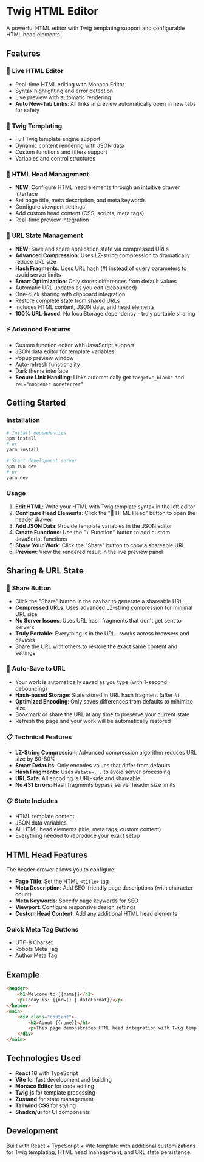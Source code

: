 # Twig HTML Editor

A powerful HTML editor with Twig templating support and configurable HTML head elements.

## Features

### 🎨 **Live HTML Editor**
- Real-time HTML editing with Monaco Editor
- Syntax highlighting and error detection
- Live preview with automatic rendering
- **Auto New-Tab Links**: All links in preview automatically open in new tabs for safety

### 🧩 **Twig Templating**
- Full Twig template engine support
- Dynamic content rendering with JSON data
- Custom functions and filters support
- Variables and control structures

### 📄 **HTML Head Management**
- **NEW**: Configure HTML head elements through an intuitive drawer interface
- Set page title, meta description, and meta keywords
- Configure viewport settings
- Add custom head content (CSS, scripts, meta tags)
- Real-time preview integration

### 🔗 **URL State Management**
- **NEW**: Save and share application state via compressed URLs
- **Advanced Compression**: Uses LZ-string compression to dramatically reduce URL size
- **Hash Fragments**: Uses URL hash (#) instead of query parameters to avoid server limits
- **Smart Optimization**: Only stores differences from default values
- Automatic URL updates as you edit (debounced)
- One-click sharing with clipboard integration
- Restore complete state from shared URLs
- Includes HTML content, JSON data, and head elements
- **100% URL-based**: No localStorage dependency - truly portable sharing

### ⚡ **Advanced Features**
- Custom function editor with JavaScript support
- JSON data editor for template variables
- Popup preview window
- Auto-refresh functionality
- Dark theme interface
- **Secure Link Handling**: Links automatically get `target="_blank"` and `rel="noopener noreferrer"`

## Getting Started

### Installation

```bash
# Install dependencies
npm install
# or
yarn install

# Start development server
npm run dev
# or
yarn dev
```

### Usage

1. **Edit HTML**: Write your HTML with Twig template syntax in the left editor
2. **Configure Head Elements**: Click the "📄 HTML Head" button to open the header drawer
3. **Add JSON Data**: Provide template variables in the JSON editor
4. **Create Functions**: Use the "+ Function" button to add custom JavaScript functions
5. **Share Your Work**: Click the "Share" button to copy a shareable URL
6. **Preview**: View the rendered result in the live preview panel

## Sharing & URL State

### 🔗 **Share Button**
- Click the "Share" button in the navbar to generate a shareable URL
- **Compressed URLs**: Uses advanced LZ-string compression for minimal URL size
- **No Server Issues**: Uses URL hash fragments that don't get sent to servers
- **Truly Portable**: Everything is in the URL - works across browsers and devices
- Share the URL with others to restore the exact same content and settings

### 🔄 **Auto-Save to URL**
- Your work is automatically saved as you type (with 1-second debouncing)
- **Hash-based Storage**: State stored in URL hash fragment (after #)
- **Optimized Encoding**: Only saves differences from defaults to minimize size
- Bookmark or share the URL at any time to preserve your current state
- Refresh the page and your work will be automatically restored

### 📋 **Technical Features**
- **LZ-String Compression**: Advanced compression algorithm reduces URL size by 60-80%
- **Smart Defaults**: Only encodes values that differ from defaults
- **Hash Fragments**: Uses `#state=...` to avoid server processing
- **URL Safe**: All encoding is URL-safe and shareable
- **No 431 Errors**: Hash fragments bypass server header size limits

### 📋 **State Includes**
- HTML template content
- JSON data variables
- All HTML head elements (title, meta tags, custom content)
- Everything needed to reproduce your exact setup

## HTML Head Features

The header drawer allows you to configure:

- **Page Title**: Set the HTML `<title>` tag
- **Meta Description**: Add SEO-friendly page descriptions (with character count)
- **Meta Keywords**: Specify page keywords for SEO
- **Viewport**: Configure responsive design settings
- **Custom Head Content**: Add any additional HTML head elements

### Quick Meta Tag Buttons
- UTF-8 Charset
- Robots Meta Tag
- Author Meta Tag

## Example

```html
<header>
    <h1>Welcome to {{name}}</h1>
    <p>Today is: {{now() | dateFormat}}</p>
</header>
<main>
    <div class="content">
        <h2>About {{name}}</h2>
        <p>This page demonstrates HTML head integration with Twig templating.</p>
    </div>
</main>
```

## Technologies Used

- **React 18** with TypeScript
- **Vite** for fast development and building
- **Monaco Editor** for code editing
- **Twig.js** for template processing
- **Zustand** for state management
- **Tailwind CSS** for styling
- **Shadcn/ui** for UI components

## Development

Built with React + TypeScript + Vite template with additional customizations for Twig templating, HTML head management, and URL state persistence.
